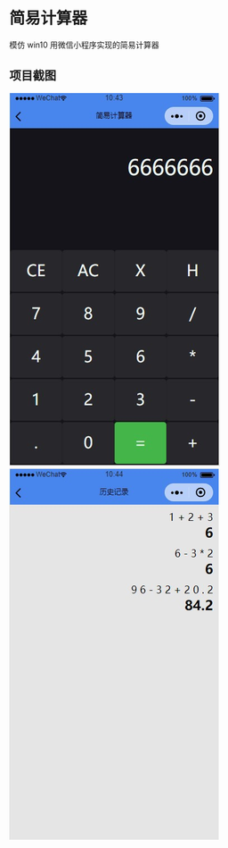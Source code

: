 # 简易计算器

模仿 win10 用微信小程序实现的简易计算器

## 项目截图

![title](screenshot/screenshot1.jpg) ![editor](screenshot/screenshot2.jpg)